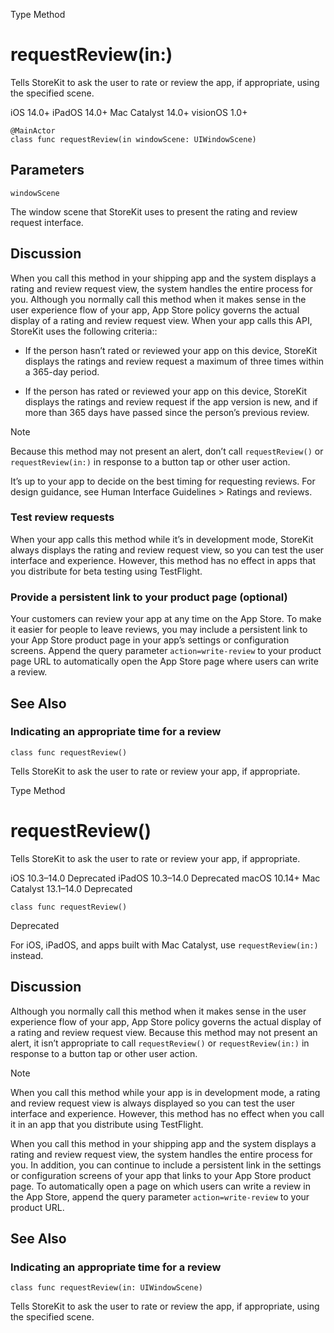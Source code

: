 Type Method

# requestReview(in:)

Tells StoreKit to ask the user to rate or review the app, if appropriate,
using the specified scene.

iOS 14.0+  iPadOS 14.0+  Mac Catalyst 14.0+  visionOS 1.0+

    
    
    @MainActor
    class func requestReview(in windowScene: UIWindowScene)

##  Parameters

`windowScene`

    

The window scene that StoreKit uses to present the rating and review request
interface.

## Discussion

When you call this method in your shipping app and the system displays a
rating and review request view, the system handles the entire process for you.
Although you normally call this method when it makes sense in the user
experience flow of your app, App Store policy governs the actual display of a
rating and review request view. When your app calls this API, StoreKit uses
the following criteria::

  * If the person hasn’t rated or reviewed your app on this device, StoreKit displays the ratings and review request a maximum of three times within a 365-day period.

  * If the person has rated or reviewed your app on this device, StoreKit displays the ratings and review request if the app version is new, and if more than 365 days have passed since the person’s previous review.

Note

Because this method may not present an alert, don’t call `requestReview()` or
`requestReview(in:)` in response to a button tap or other user action.

It’s up to your app to decide on the best timing for requesting reviews. For
design guidance, see Human Interface Guidelines > Ratings and reviews.

### Test review requests

When your app calls this method while it’s in development mode, StoreKit
always displays the rating and review request view, so you can test the user
interface and experience. However, this method has no effect in apps that you
distribute for beta testing using TestFlight.

### Provide a persistent link to your product page (optional)

Your customers can review your app at any time on the App Store. To make it
easier for people to leave reviews, you may include a persistent link to your
App Store product page in your app’s settings or configuration screens. Append
the query parameter `action=write-review` to your product page URL to
automatically open the App Store page where users can write a review.

## See Also

### Indicating an appropriate time for a review

`class func requestReview()`

Tells StoreKit to ask the user to rate or review your app, if appropriate.

Type Method

# requestReview()

Tells StoreKit to ask the user to rate or review your app, if appropriate.

iOS 10.3–14.0  Deprecated  iPadOS 10.3–14.0  Deprecated  macOS 10.14+  Mac
Catalyst 13.1–14.0  Deprecated

    
    
    class func requestReview()

Deprecated

For iOS, iPadOS, and apps built with Mac Catalyst, use `requestReview(in:)`
instead.

## Discussion

Although you normally call this method when it makes sense in the user
experience flow of your app, App Store policy governs the actual display of a
rating and review request view. Because this method may not present an alert,
it isn’t appropriate to call `requestReview()` or `requestReview(in:)` in
response to a button tap or other user action.

Note

When you call this method while your app is in development mode, a rating and
review request view is always displayed so you can test the user interface and
experience. However, this method has no effect when you call it in an app that
you distribute using TestFlight.

When you call this method in your shipping app and the system displays a
rating and review request view, the system handles the entire process for you.
In addition, you can continue to include a persistent link in the settings or
configuration screens of your app that links to your App Store product page.
To automatically open a page on which users can write a review in the App
Store, append the query parameter `action=write-review` to your product URL.

## See Also

### Indicating an appropriate time for a review

`class func requestReview(in: UIWindowScene)`

Tells StoreKit to ask the user to rate or review the app, if appropriate,
using the specified scene.

